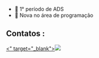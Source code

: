 - 👋 1° período de ADS
- 👀 Nova no área de programação

## Contatos :
<div> 
<a href="https://www.instagram.com/jordana_tdb?igsh=N2loem5vOWY4bmR3"><" target="_blank"><img loading="lazy" src="https://img.shields.io/badge/-Instagram-%23E4405F?style=for-the-badge&logo=instagram&logoColor=white" target="_blank"></a>
</div>

<!---
jordana-tdb/jordana-tdb is a ✨ special ✨ repository because its `README.md` (this file) appears on your GitHub profile.
You can click the Preview link to take a look at your changes.
--->
